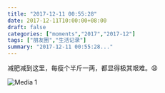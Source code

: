 ```yaml
---
title: "2017-12-11 00:55:28"
date: 2017-12-11T10:00:00+08:00
draft: false
categories: ["moments","2017","2017-12"]
tags: ["朋友圈","生活记录"]
summary: "2017-12-11 00:55:28..."
---
```


减肥减到这里，每瘦个半斤一两，都显得极其艰难。😩

![Media 1](/Moments/photos/2017-12-11/201712110055280.jpg)

